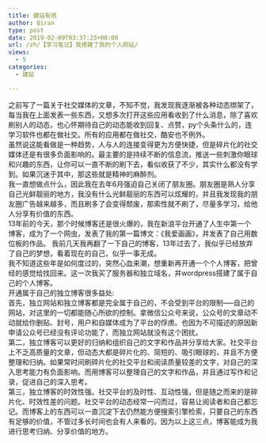 ```yaml
---
title: 建站有感
author: Qiran
type: post
date: 2019-02-09T03:37:23+00:00
url: /zh/【学习笔记】我搭建了我的个人网站/
views:
  - 5
categories:
  - 建站

---
```

之前写了一篇关于社交媒体的文章，不知不觉，我发现我逐渐被各种动态绑架了，每当我在上面发表一些东西，又想多次打开这些应用看收到了什么消息，除了喜欢刷别人的动态，也心怀期待自己的动态能收到回复、点赞，py个头条什么的，连学习软件也都在做社交。所有的应用都在做社交，酷安也不例外。  
虽然说这能看做是一种趋势，人与人的连接变得更为方便快捷，但是碎片化的社交媒体还是有很多负面影响的。最主要的是持续不断的信息流，推送一些刺激你眼球和兴趣的东西，让你可以一直不断的刷下去，看似收获了不少，其实什么都没有学到。如果沉迷于其中，那这些就是精神的麻醉剂。  
我一直想做点什么，因此我在去年6月强迫自己关闭了朋友圈。朋友圈是熟人分享自己光鲜靓丽的地方，我没有什么光鲜靓丽的东西可以炫耀的，并且我发现我的朋友圈广告越来越多，而且刷多了会变得颓废，那索性就不刷了，尽量多学习，给他人分享有价值的东西。  
13年前的今天，那个时候博客还是很火爆的，我在新浪平台开通了人生中第一个博客，成为了一个网虫，发表了我的第一篇博文：《我爱画画》，并发表了自己用数位板的作品。 我前几天我再翻了一下自己的博客，13年过去了，我似乎已经放弃了自己的梦想，看着现在的自己，似乎一事无成。  
我不知道这些年是如何度过的，突然心血来潮，想重新再开通一个个人博客，把曾经的感觉给找回来。这一次我买了服务器和独立域名，并wordpress搭建了属于自己的个人博客。  
开通属于自己的独立博客很多益处:  
首先，独立网站和独立博客都是完全属于自己的，不会受到平台的限制&#8212;&#8211;自己的网站，对这里的一切都能随心所欲的控制。拿微信公众号来说，公众号的文章动不动就给你删贴、封号，用户和自媒体成为了平台的俘虏。也因为不可描述的原因新申请公众号已经没有评论功能了，而独立网站就没有这个困扰。  
第二，独立博客可以更好的归纳和组织自己的文字和作品并分享给大家。社交平台上不乏高质量的文章，但动态大都是碎片化的、简短的、吸引眼球的，并且不方便整理和归纳。如果常时间刷碎片化的社交平台和阅读质量较差的文字，对自己的深入思考能力有负面影响。而用博客可以整理自己的文字和作品，并且通过写作和记录，促进自己的深入思考。  
第三，独立博客的时效性强。社交平台的及时性、互动性强，但是随之而来的是碎片化、时效性差的问题。社交平台的动态经常一闪而过，容易让阅读者和自己都忘记。而博客上的东西可以一直沉淀下去仍然能方便搜索引擎检索，只要自己的东西有足够的价值，不管过多长时间也会有人来看的。因为以上这三点，博客能成为我进行思考归纳、分享价值的地方。